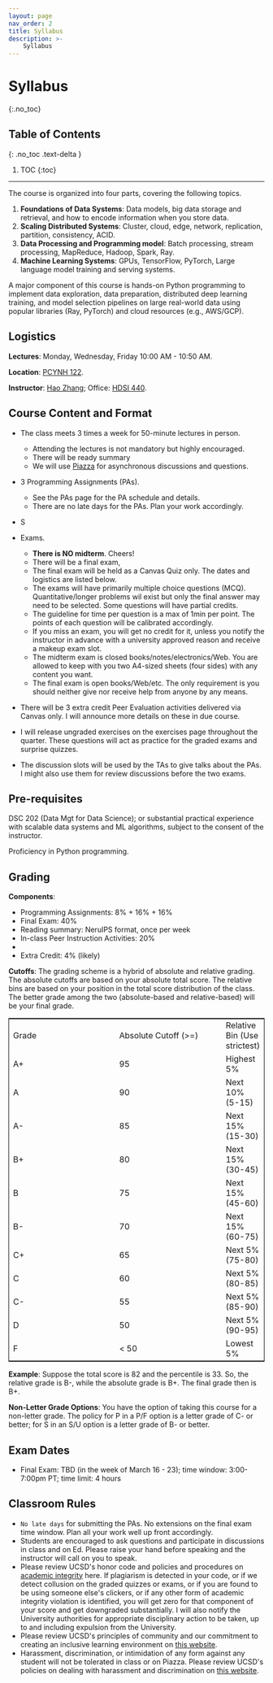 ```yaml
---
layout: page
nav_order: 2
title: Syllabus
description: >-
    Syllabus
---
```


# Syllabus

{:.no_toc}

## Table of Contents
{: .no_toc .text-delta }

1. TOC
{:toc}

---

The course is organized into four parts, covering the following topics.

1. **Foundations of Data Systems**: Data models, big data storage and retrieval, and how to encode information when you store data. 
2. **Scaling Distributed Systems**: Cluster, cloud, edge, network, replication, partition, consistency, ACID.
3. **Data Processing and Programming model**: Batch processing, stream processing, MapReduce, Hadoop, Spark, Ray.
4. **Machine Learning Systems**: GPUs, TensorFlow, PyTorch, Large language model training and serving systems.


A major component of this course is hands-on Python programming to implement data exploration, data preparation, distributed deep learning training, and model selection pipelines on large real-world data using popular libraries (Ray, PyTorch) and cloud resources (e.g., AWS/GCP).

## Logistics

**Lectures**: Monday, Wednesday, Friday 10:00 AM - 10:50 AM.

**Location**: [PCYNH 122](https://maps.app.goo.gl/3xRUTjk3cyVA7wAr6).

**Instructor**: [Hao Zhang](https://cseweb.ucsd.edu/~haozhang/); Office: [HDSI 440](https://maps.app.goo.gl/XeWAcFsFk5bcs2ar5).

## Course Content and Format

- The class meets 3 times a week for 50-minute lectures in person.
    <!-- - All lectures will be automatically podcast here afterward. -->
    - Attending the lectures is not mandatory but highly encouraged.
    - There will be ready summary 
    - We will use [Piazza](https://piazza.com/ucsd/winter2024/dsc204a) for asynchronous discussions and questions.

- 3 Programming Assignments (PAs).
    - See the PAs page for the PA schedule and details.
    - There are no late days for the PAs. Plan your work accordingly.

- S

- Exams.
  - **There is NO midterm**. Cheers! 
  - There will be a final exam,
  - The final exam will be held as a Canvas Quiz only. The dates and logistics are listed below.
  - The exams will have primarily multiple choice questions (MCQ). Quantitative/longer problems wil exist but only the final answer may need to be selected. Some questions will have partial credits.
  - The guideline for time per question is a max of 1min per point. The points of each question will be calibrated accordingly.
  - If you miss an exam, you will get no credit for it, unless you notify the instructor in advance with a university approved reason and receive a makeup exam slot.
  - The midterm exam is closed books/notes/electronics/Web. You are allowed to keep with you two A4-sized sheets (four sides) with any content you want.
  - The final exam is open books/Web/etc. The only requirement is you should neither give nor receive help from anyone by any means.

- There will be 3 extra credit Peer Evaluation activities delivered via Canvas only. I will announce more details on these in due course.
- I will release ungraded exercises on the exercises page throughout the quarter. These questions will act as practice for the graded exams and surprise quizzes.
- The discussion slots will be used by the TAs to give talks about the PAs. I might also use them for review discussions before the two exams.

## Pre-requisites

DSC 202 (Data Mgt for Data Science); or substantial practical experience with scalable data systems and ML algorithms, subject to the consent of the instructor.

Proficiency in Python programming.


## Grading

**Components**: 
- Programming Assignments: 8% + 16% + 16%
- Final Exam: 40%
- Reading summary: NeruIPS format, once per week
- In-class Peer Instruction Activities: 20%
- 
- Extra Credit: 4% (likely)


**Cutoffs**: 
The grading scheme is a hybrid of absolute and relative grading. The absolute cutoffs are based on your absolute total score. The relative bins are based on your position in the total score distribution of the class. The better grade among the two (absolute-based and relative-based) will be your final grade.



<table style="border: 1px solid black;">
  <tr>
    <td width="200px">Grade</td>
    <td width="200px">Absolute Cutoff (>=)</td>
    <td>Relative Bin (Use strictest)</td>
  </tr>
  <tr>
    <td>A+</td>
    <td width="200px">95</td>
    <td>Highest 5%</td>
  </tr>
  <tr>
    <td>A</td>
    <td width="200px">90</td>
    <td>Next 10% (5-15)</td>
  </tr>
    <tr>
    <td>A-</td>
    <td width="200px">85</td>
    <td>Next 15% (15-30)</td>
  </tr>
  <tr>
    <td>B+</td>
    <td width="200px">80</td>
    <td>Next 15% (30-45)</td>
  </tr>
    <tr>
    <td>B</td>
    <td width="200px">75</td>
    <td>Next 15% (45-60)</td>
  </tr>
    <tr>
    <td>B-</td>
    <td width="200px">70</td>
    <td>Next 15% (60-75)</td>
  </tr>
    <tr>
    <td>C+</td>
    <td width="200px">65</td>
    <td>Next 5% (75-80)</td>
  </tr>
    <tr>
    <td>C</td>
    <td width="200px">60</td>
    <td>Next 5% (80-85)</td>
  </tr>
  <tr>
    <td>C-</td>
    <td width="200px">55</td>
    <td>Next 5% (85-90)</td>
  </tr>
  <tr>
    <td>D</td>
    <td width="200px">50</td>
    <td>Next 5% (90-95)</td>
  </tr>
  <tr>
    <td>F</td>
    <td width="200px">< 50</td>
    <td>Lowest 5%</td>
  </tr>
</table>
		
**Example**: Suppose the total score is 82 and the percentile is 33. So, the relative grade is B-, while the absolute grade is B+. The final grade then is B+.

**Non-Letter Grade Options**: You have the option of taking this course for a non-letter grade. The policy for P in a P/F option is a letter grade of C- or better; for S in an S/U option is a letter grade of B- or better.


## Exam Dates

- Final Exam: TBD (in the week of March 16 - 23); time window: 3:00-7:00pm PT; time limit: 4 hours

## Classroom Rules
- <code>No late days</code> for submitting the PAs. No extensions on the final exam time window. Plan all your work well up front accordingly.
- Students are encouraged to ask questions and participate in discussions in class and on Ed. Please raise your hand before speaking and the instructor will call on you to speak.
- Please review UCSD's honor code and policies and procedures on [academic integrity](https://academicintegrity.ucsd.edu/) here. If plagiarism is detected in your code, or if we detect collusion on the graded quizzes or exams, or if you are found to be using someone else's clickers, or if any other form of academic integrity violation is identified, you will get zero for that component of your score and get downgraded substantially. I will also notify the University authorities for appropriate disciplinary action to be taken, up to and including expulsion from the University.
- Please review UCSD's principles of community and our commitment to creating an inclusive learning environment on [this website](https://ucsd.edu/about/principles.html).
- Harassment, discrimination, or intimidation of any form against any student will not be tolerated in class or on Piazza. Please review UCSD's policies on dealing with harassment and discrimination on [this website](https://ophd.ucsd.edu/).




<script src="../assets/darkmode.js"></script>
<script>
  window.addEventListener("DOMContentLoaded", (event) => {
    onLoad();
});
</script>
